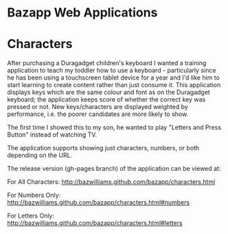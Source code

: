 Bazapp Web Applications
=======================

Characters
==========

After purchasing a Duragadget children's keyboard I wanted a training application to teach my toddler how to use a keyboard - particularly since he has been using a touchscreen tablet device for a year and I'd like him to start learning to create content rather than just consume it. This application displays keys which are the same colour and font as on the Duragadget keyboard; the application keeps score of whether the correct key was pressed or not. New keys/characters are displayed weighted by performance, i.e. the poorer candidates are more likely to show. 

The first time I showed this to my son, he wanted to play "Letters and Press Button" instead of watching TV. 

The application supports showing just characters, numbers, or both depending on the URL. 

The release version (gh-pages branch) of the application can be viewed at:

For All Characters:
http://bazwilliams.github.com/bazapp/characters.html

For Numbers Only:
http://bazwilliams.github.com/bazapp/characters.html#numbers

For Letters Only:
http://bazwilliams.github.com/bazapp/characters.html#letters
